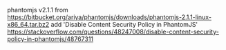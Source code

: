 phantomjs v2.1.1 from
https://bitbucket.org/ariya/phantomjs/downloads/phantomjs-2.1.1-linux-x86_64.tar.bz2
add 'Disable Content Security Policy in PhantomJS'
https://stackoverflow.com/questions/48247008/disable-content-security-policy-in-phantomjs/48767311
